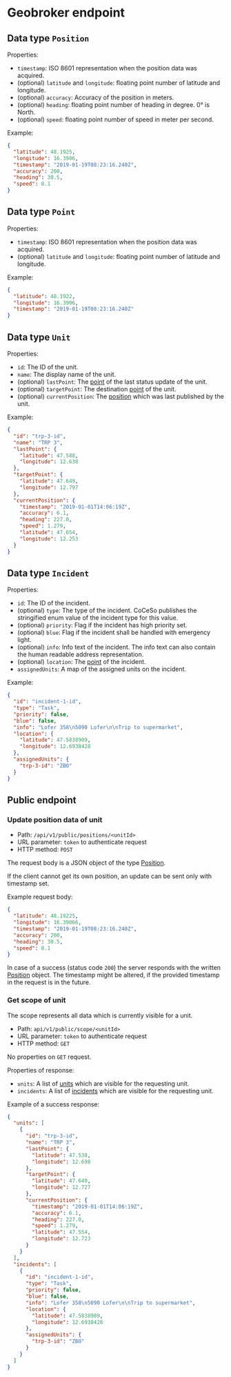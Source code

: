 # Geobroker endpoint

## Data type `Position`

Properties:

* `timestamp`: ISO 8601 representation when the position data was acquired.
* (optional) `latitude` and `longitude`: floating point number of latitude and longitude.
* (optional) `accuracy`: Accuracy of the position in meters.
* (optional) `heading`: floating point number of heading in degree. 0° is North.
* (optional) `speed`: floating point number of speed in meter per second.

Example:

```json
{
  "latitude": 48.1925,
  "longitude": 16.3906,
  "timestamp": "2019-01-19T08:23:16.240Z",
  "accuracy": 200,
  "heading": 30.5,
  "speed": 8.1
}
```

## Data type `Point`

Properties:

* `timestamp`: ISO 8601 representation when the position data was acquired.
* (optional) `latitude` and `longitude`: floating point number of latitude and longitude.

Example:

```json
{
  "latitude": 48.1922,
  "longitude": 16.3906,
  "timestamp": "2019-01-19T08:23:16.240Z"
}
```

## Data type `Unit`

Properties:

* `id`: The ID of the unit.
* `name`: The display name of the unit.
* (optional) `lastPoint`: The [point] of the last status update of the unit.
* (optional) `targetPoint`: The destination [point] of the unit.
* (optional) `currentPosition`: The [position] which was last published by the unit.

Example:

```json
{
  "id": "trp-3-id",
  "name": "TRP 3",
  "lastPoint": {
    "latitude": 47.588,
    "longitude": 12.638
  },
  "targetPoint": {
    "latitude": 47.649,
    "longitude": 12.797
  },
  "currentPosition": {
    "timestamp": "2019-01-01T14:06:19Z",
    "accuracy": 6.1,
    "heading": 227.0,
    "speed": 1.279,
    "latitude": 47.654,
    "longitude": 12.253
  }
}
```

## Data type `Incident`

Properties:

* `id`: The ID of the incident.
* (optional) `type`: The type of the incident. CoCeSo publishes the stringified enum value of the incident type for this value.
* (optional) `priority`: Flag if the incident has high priority set.
* (optional) `blue`: Flag if the incident shall be handled with emergency light.
* (optional) `info`: Info text of the incident. The info text can also contain the human readable address representation.
* (optional) `location`: The [point] of the incident.
* `assignedUnits`: A map of the assigned units on the incident.

Example:

```json
{
  "id": "incident-1-id",
  "type": "Task",
  "priority": false,
  "blue": false,
  "info": "Lofer 358\n5090 Lofer\n\nTrip to supermarket",
  "location": {
    "latitude": 47.5838909,
    "longitude": 12.6938428
  },
  "assignedUnits": {
    "trp-3-id": "ZBO"
  }
}
```

## Public endpoint

### Update position data of unit

* Path: `/api/v1/public/positions/<unitId>`
* URL parameter: `token` to authenticate request
* HTTP method: `POST`

The request body is a JSON object of the type [Position].

If the client cannot get its own position, an update can be sent only with timestamp set.

Example request body:

```json
{
  "latitude": 48.19225,
  "longitude": 16.39066,
  "timestamp": "2019-01-19T08:23:16.240Z",
  "accuracy": 200,
  "heading": 30.5,
  "speed": 8.1
}
```

In case of a success (status code `200`) the server responds with the written [Position] object.
The timestamp might be altered, if the provided timestamp in the request is in the future.

### Get scope of unit

The scope represents all data which is currently visible for a unit.

* Path: `api/v1/public/scope/<unitId>`
* URL parameter: `token` to authenticate request
* HTTP method: `GET`

No properties on `GET` request.

Properties of response:

* `units`: A list of [units](#data-type-unit) which are visible for the requesting unit.
* `incidents`: A list of [incidents](#data-type-incident) which are visible for the requesting unit.

Example of a success response:

```json
{
  "units": [
    {
      "id": "trp-3-id",
      "name": "TRP 3",
      "lastPoint": {
        "latitude": 47.538,
        "longitude": 12.698
      },
      "targetPoint": {
        "latitude": 47.649,
        "longitude": 12.727
      },
      "currentPosition": {
        "timestamp": "2019-01-01T14:06:19Z",
        "accuracy": 6.1,
        "heading": 227.0,
        "speed": 1.279,
        "latitude": 47.554,
        "longitude": 12.723
      }
    }
  ],
  "incidents": [
    {
      "id": "incident-1-id",
      "type": "Task",
      "priority": false,
      "blue": false,
      "info": "Lofer 358\n5090 Lofer\n\nTrip to supermarket",
      "location": {
        "latitude": 47.5838909,
        "longitude": 12.6938428
      },
      "assignedUnits": {
        "trp-3-id": "ZBO"
      }
    }
  ]
}
```

[Position]: #data-type-position
[position]: #data-type-position
[point]: #data-type-point